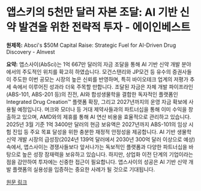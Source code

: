 # 앱스키의 5천만 달러 자본 조달: AI 기반 신약 발견을 위한 전략적 투자 - 에이인베스트

**원제목:** Absci's $50M Capital Raise: Strategic Fuel for AI-Driven Drug Discovery - AInvest

**요약:** 앱스사이(AbSci)는 1억 667만 달러의 자금 조달을 통해 AI 기반 신약 개발 분야에서의 주도적인 위치를 확고히 하였습니다.  모건스탠리와 JP모건 등 유수의 증권사들이 주도한 이번 공모는 시장의 높은 신뢰를 반영하며,  특히 바이오테크 업계의 저평가 추세 속에서 이루어진 성과라 더욱 주목할 만합니다. 조달된 자금은 자체 개발 파이프라인(ABS-101, ABS-201 등)의 진전,  AI와 합성생물학을 결합한 독자적인 플랫폼인 Integrated Drug Creation™ 플랫폼 확장, 그리고 2027년까지의 운영 자금 확보에 사용될 예정입니다.  머크와 모더나 등 거대 제약사들과의 파트너십을 통해 이미 수익을 창출하고 있으며, AMD와의 제휴를 통해 AI 연산 비용을 효율적으로 관리하고 있습니다.  2025년 3월 기준 1억 3400만 달러의 현금 보유액은 2027년까지 ABS-101의 임상 시험 진입 등 주요 목표 달성을 위한 충분한 재정적 안정성을 제공합니다.  AI 기반 생물학 신약 개발 시장의 급성장(2024년 139억 달러에서 2030년 300억 달러 이상으로 예상) 속에서,  앱스사이는 경쟁사들보다 앞서나가는 독보적인 플랫폼과 다양한 파트너십을 바탕으로 높은 성장 잠재력을 보유하고 있습니다. 하지만,  상업화 이전 단계의 기업이라는 점을 감안하여 투자에는 신중한 접근이 필요합니다.  앱스사이의 성공은 AI 기반 신약 개발 플랫폼의 실용성을 입증하는 중요한 사례가 될 것으로 기대됩니다.

[원문 링크](https://www.ainvest.com/news/absci-50m-capital-raise-strategic-fuel-ai-driven-drug-discovery-2507/)
